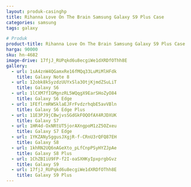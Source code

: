```yaml
---
layout: produk-casinghp
title: Rihanna Love On The Brain Samsung Galaxy S9 Plus Case
categories: samsung
tags: galaxy

# Produk
product-title: Rihanna Love On The Brain Samsung Galaxy S9 Plus Case
harga: 90000
sku: hn-4682
image-drive: 17fjJ_RUPqkd6u8ecgiWe1dXRDfOThh8E
gallery:
  - url: 1sA4znW4QGamxRe16fMQq33LuMiMlHFdk
    title: Galaxy Note 8
  - url: 12obk8kSyzdzUUYxSla3OtjKjmdZSuLiT
    title: Galaxy S6
  - url: 1lCXM7fIGMgnzRL5WQqgX9EarSHoZyO84
    title: Galaxy S6 Edge
  - url: 1FEflrmRWSklaEJFrFvdzrhqbE5avVBln
    title: Galaxy S6 Edge Plus
  - url: 11E3PJ9jCBwjvsSGdGkFOQOfAX4RJDXUK
    title: Galaxy S7
  - url: 1HR4d-OxNRtUT5jorAXngpoM1zZ5OZxeu
    title: Galaxy S7 Edge
  - url: 1YKZANySggusJXgjR-f-CRnU3rQFQ87EH
    title: Galaxy S8
  - url: 1khRN2UQ6nAGeXto_pLfCnpPSyHYZJpAe
    title: Galaxy S8 Plus
  - url: 1ChZBIiU9FP-f2I-oaSXHKyIpxprgbGvz
    title: Galaxy S9
  - url: 17fjJ_RUPqkd6u8ecgiWe1dXRDfOThh8E
    title: Galaxy S9 Plus
---
```


